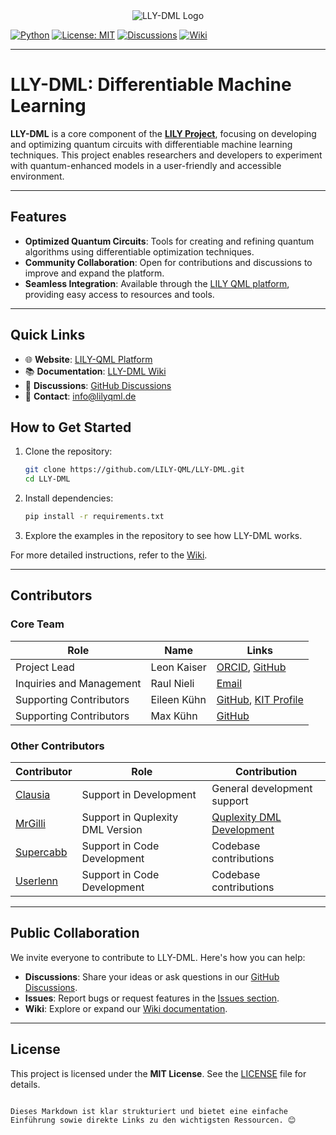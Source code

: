 <div align="center">
  <img src="https://github.com/user-attachments/assets/2b6d0eba-8297-4f34-8cf3-c9a261f9e17e" alt="LLY-DML Logo">
</div>

[![Python](https://img.shields.io/pypi/pyversions/lly-dml.svg)](https://badge.fury.io/py/lly-dml)
[![License: MIT](https://img.shields.io/badge/License-MIT-yellow.svg)](https://opensource.org/licenses/MIT)
[![Discussions](https://img.shields.io/github/discussions/LILY-QML/LLY-DML)](https://github.com/LILY-QML/LLY-DML/discussions)
[![Wiki](https://img.shields.io/badge/Documentation-Wiki-blue)](https://github.com/LILY-QML/LLY-DML/wiki)

---

# **LLY-DML: Differentiable Machine Learning**

**LLY-DML** is a core component of the [**LILY Project**](https://www.lilyqml.de), focusing on developing and optimizing quantum circuits with differentiable machine learning techniques. This project enables researchers and developers to experiment with quantum-enhanced models in a user-friendly and accessible environment.

---

## **Features**
- **Optimized Quantum Circuits**: Tools for creating and refining quantum algorithms using differentiable optimization techniques.
- **Community Collaboration**: Open for contributions and discussions to improve and expand the platform.
- **Seamless Integration**: Available through the [LILY QML platform](https://www.lilyqml.de), providing easy access to resources and tools.

---

## **Quick Links**
- 🌐 **Website**: [LILY-QML Platform](https://www.lilyqml.de)
- 📚 **Documentation**: [LLY-DML Wiki](https://github.com/LILY-QML/LLY-DML/wiki)
- 💬 **Discussions**: [GitHub Discussions](https://github.com/LILY-QML/LLY-DML/discussions)
- 📧 **Contact**: [info@lilyqml.de](mailto:info@lilyqml.de)



## **How to Get Started**
1. Clone the repository:
   ```bash
   git clone https://github.com/LILY-QML/LLY-DML.git
   cd LLY-DML
   ```
2. Install dependencies:
   ```bash
   pip install -r requirements.txt
   ```
3. Explore the examples in the repository to see how LLY-DML works.

For more detailed instructions, refer to the [Wiki](https://github.com/LILY-QML/LLY-DML/wiki).

---

## **Contributors**

### Core Team

| Role                     | Name          | Links                                                                                                                |
|--------------------------|---------------|----------------------------------------------------------------------------------------------------------------------|
| Project Lead             | Leon Kaiser   | [ORCID](https://orcid.org/0009-0000-4735-2044), [GitHub](https://github.com/xleonplayz)                              |
| Inquiries and Management | Raul Nieli    | [Email](mailto:raul.nieli@lilyqml.de)                                                                                |
| Supporting Contributors  | Eileen Kühn   | [GitHub](https://github.com/eileen-kuehn), [KIT Profile](https://www-kseta.ttp.kit.edu/fellows/Eileen.Kuehn/)        |
| Supporting Contributors  | Max Kühn      | [GitHub](https://github.com/maxfischer2781)                                                                          |

### Other Contributors

| Contributor                                               | Role                                       | Contribution                                      |
|-----------------------------------------------------------|--------------------------------------------|---------------------------------------------------|
| [Clausia](https://github.com/clausia)                     | Support in Development                     | General development support                       |
| [MrGilli](https://github.com/orgs/LILY-QML/people/MrGilli) | Support in Quplexity DML Version           | [Quplexity DML Development](https://github.com/MrGilli?tab=repositories) |
| [Supercabb](https://github.com/orgs/LILY-QML/people/Supercabb) | Support in Code Development                | Codebase contributions                            |
| [Userlenn](https://github.com/userlenn)                   | Support in Code Development                | Codebase contributions                            |

---

## **Public Collaboration**

We invite everyone to contribute to LLY-DML. Here's how you can help:
- **Discussions**: Share your ideas or ask questions in our [GitHub Discussions](https://github.com/LILY-QML/LLY-DML/discussions).
- **Issues**: Report bugs or request features in the [Issues section](https://github.com/LILY-QML/LLY-DML/issues).
- **Wiki**: Explore or expand our [Wiki documentation](https://github.com/LILY-QML/LLY-DML/wiki).

---

## **License**

This project is licensed under the **MIT License**. See the [LICENSE](https://opensource.org/licenses/MIT) file for details.
```

Dieses Markdown ist klar strukturiert und bietet eine einfache Einführung sowie direkte Links zu den wichtigsten Ressourcen. 😊
